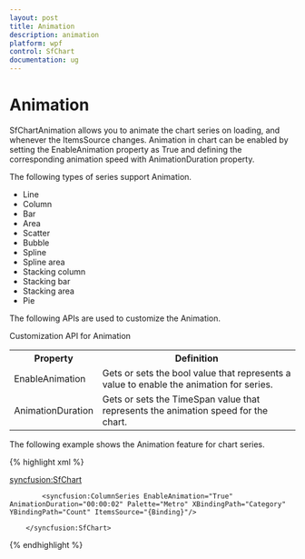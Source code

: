 ```yaml
---
layout: post
title: Animation
description: animation
platform: wpf
control: SfChart
documentation: ug
---
```


# Animation

SfChartAnimation allows you to animate the chart series on loading, and whenever the ItemsSource changes. Animation in chart can be enabled by setting the EnableAnimation property as True and defining the corresponding animation speed with AnimationDuration property.

The following types of series support Animation.

* Line
* Column
* Bar
* Area
* Scatter
* Bubble
* Spline
* Spline area
* Stacking column
* Stacking bar
* Stacking area
* Pie



The following APIs are used to customize the Animation.

Customization API for Animation

<table>
<tr>
<th>
Property</th><th>
Definition</th></th>
<tr>
<td>
EnableAnimation</td><td>
Gets or sets the bool value that represents a value to enable the animation for series.</td></tr>
<tr>
<td>
AnimationDuration</td><td>
Gets or sets the TimeSpan value that represents the animation speed for the chart.</td></tr>
</table>


The following example shows the Animation feature for chart series.

{% highlight xml %}



<syncfusion:SfChart>

            <syncfusion:ColumnSeries EnableAnimation="True" AnimationDuration="00:00:02" Palette="Metro" XBindingPath="Category" YBindingPath="Count" ItemsSource="{Binding}"/>

        </syncfusion:SfChart>

{% endhighlight %}

